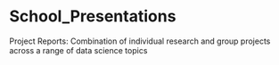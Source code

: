 # School_Presentations
Project Reports:
Combination of individual research and group projects across a range of data science topics
